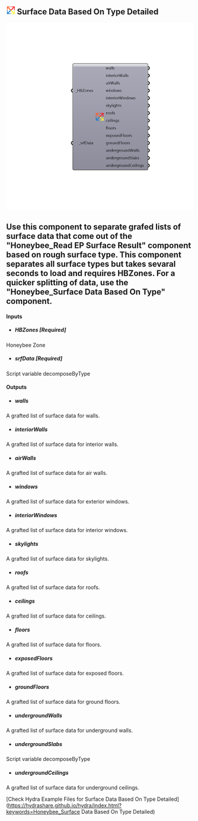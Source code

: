 ## ![](../../images/icons/Surface_Data_Based_On_Type_Detailed.png) Surface Data Based On Type Detailed

![](../../images/components/Surface_Data_Based_On_Type_Detailed.png)

Use this component to separate grafed lists of surface data that come out of the "Honeybee_Read EP Surface Result" component based on rough surface type.  This component separates all surface types but takes sevaral seconds to load and requires HBZones.  For a quicker splitting of data, use the "Honeybee_Surface Data Based On Type" component.
 -
 

#### Inputs
* ##### HBZones [Required]
Honeybee Zone
* ##### srfData [Required]
Script variable decomposeByType

#### Outputs
* ##### walls
A grafted list of surface data for walls.
* ##### interiorWalls
A grafted list of surface data for interior walls.
* ##### airWalls
A grafted list of surface data for air walls.
* ##### windows
A grafted list of surface data for exterior windows.
* ##### interiorWindows
A grafted list of surface data for interior windows.
* ##### skylights
A grafted list of surface data for skylights.
* ##### roofs
A grafted list of surface data for roofs.
* ##### ceilings
A grafted list of surface data for ceilings.
* ##### floors
A grafted list of surface data for floors.
* ##### exposedFloors
A grafted list of surface data for exposed floors.
* ##### groundFloors
A grafted list of surface data for ground floors.
* ##### undergroundWalls
A grafted list of surface data for underground walls.
* ##### undergroundSlabs
Script variable decomposeByType
* ##### undergroundCeilings
A grafted list of surface data for underground ceilings.


[Check Hydra Example Files for Surface Data Based On Type Detailed](https://hydrashare.github.io/hydra/index.html?keywords=Honeybee_Surface Data Based On Type Detailed)